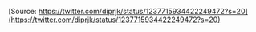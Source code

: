 [Source: https://twitter.com/diprjk/status/1237715934422249472?s=20](https://twitter.com/diprjk/status/1237715934422249472?s=20)